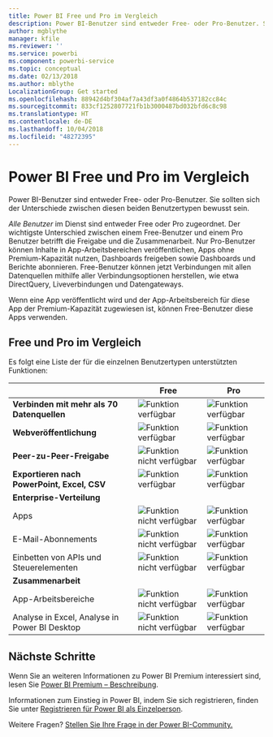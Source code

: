 ```yaml
---
title: Power BI Free und Pro im Vergleich
description: Power BI-Benutzer sind entweder Free- oder Pro-Benutzer. Sie sollten die Unterschiede zwischen diesen beiden Benutzertypen kennen.
author: mgblythe
manager: kfile
ms.reviewer: ''
ms.service: powerbi
ms.component: powerbi-service
ms.topic: conceptual
ms.date: 02/13/2018
ms.author: mblythe
LocalizationGroup: Get started
ms.openlocfilehash: 88942d4bf304af7a43df3a0f4864b537182cc84c
ms.sourcegitcommit: 833cf1252807721fb1b3000487bd032bfd6c8c98
ms.translationtype: HT
ms.contentlocale: de-DE
ms.lasthandoff: 10/04/2018
ms.locfileid: "48272395"
---
```

# <a name="power-bi-free-vs-pro"></a>Power BI Free und Pro im Vergleich

Power BI-Benutzer sind entweder Free- oder Pro-Benutzer. Sie sollten sich der Unterschiede zwischen diesen beiden Benutzertypen bewusst sein.

*Alle Benutzer* im Dienst sind entweder Free oder Pro zugeordnet. Der wichtigste Unterschied zwischen einem Free-Benutzer und einem Pro Benutzer betrifft die Freigabe und die Zusammenarbeit. Nur Pro-Benutzer können Inhalte in App-Arbeitsbereichen veröffentlichen, Apps ohne Premium-Kapazität nutzen, Dashboards freigeben sowie Dashboards und Berichte abonnieren. Free-Benutzer können jetzt Verbindungen mit allen Datenquellen mithilfe aller Verbindungsoptionen herstellen, wie etwa DirectQuery, Liveverbindungen und Datengateways.

Wenn eine App veröffentlicht wird und der App-Arbeitsbereich für diese App der Premium-Kapazität zugewiesen ist, können Free-Benutzer diese Apps verwenden.

## <a name="free-vs-pro-comparison"></a>Free und Pro im Vergleich
Es folgt eine Liste der für die einzelnen Benutzertypen unterstützten Funktionen:

|  | Free | Pro |
| --- | --- | --- |
| **Verbinden mit mehr als 70 Datenquellen** |![Funktion verfügbar](media/features-license-type/available.png) |![Funktion verfügbar](media/features-license-type/available.png) |
| **Webveröffentlichung** |![Funktion verfügbar](media/features-license-type/available.png) |![Funktion verfügbar](media/features-license-type/available.png) |
| **Peer-zu-Peer-Freigabe** |![Funktion nicht verfügbar](media/features-license-type/not-available.png) |![Funktion verfügbar](media/features-license-type/available.png) |
| **Exportieren nach PowerPoint, Excel, CSV** |![Funktion verfügbar](media/features-license-type/available.png) |![Funktion verfügbar](media/features-license-type/available.png) |
| **Enterprise-Verteilung** | | |
| Apps |![Funktion nicht verfügbar](media/features-license-type/not-available.png) |![Funktion verfügbar](media/features-license-type/available.png) |
| E-Mail-Abonnements |![Funktion nicht verfügbar](media/features-license-type/not-available.png) |![Funktion verfügbar](media/features-license-type/available.png) |
| Einbetten von APIs und Steuerelementen |![Funktion nicht verfügbar](media/features-license-type/not-available.png) |![Funktion verfügbar](media/features-license-type/available.png) |
| **Zusammenarbeit** | | |
| App-Arbeitsbereiche |![Funktion nicht verfügbar](media/features-license-type/not-available.png) |![Funktion verfügbar](media/features-license-type/available.png) |
| Analyse in Excel, Analyse in Power BI Desktop |![Funktion nicht verfügbar](media/features-license-type/not-available.png) |![Funktion verfügbar](media/features-license-type/available.png) |

## <a name="next-steps"></a>Nächste Schritte

Wenn Sie an weiteren Informationen zu Power BI Premium interessiert sind, lesen Sie [Power BI Premium – Beschreibung](service-premium.md).

Informationen zum Einstieg in Power BI, indem Sie sich registrieren, finden Sie unter [Registrieren für Power BI als Einzelperson](service-self-service-signup-for-power-bi.md).

Weitere Fragen? [Stellen Sie Ihre Frage in der Power BI-Community.](https://community.powerbi.com/)
